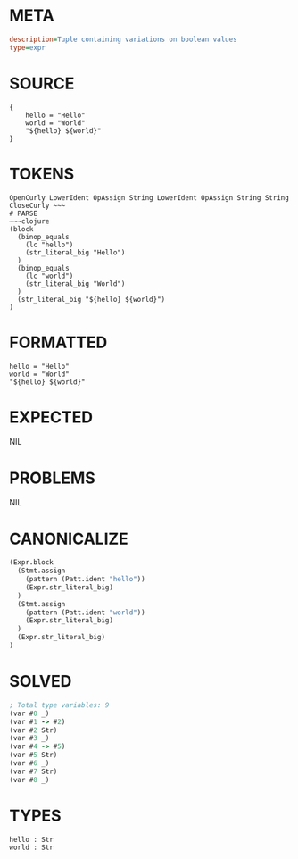 # META
~~~ini
description=Tuple containing variations on boolean values
type=expr
~~~
# SOURCE
~~~roc
{
	hello = "Hello"
	world = "World"
	"${hello} ${world}"
}
~~~
# TOKENS
~~~text
OpenCurly LowerIdent OpAssign String LowerIdent OpAssign String String CloseCurly ~~~
# PARSE
~~~clojure
(block
  (binop_equals
    (lc "hello")
    (str_literal_big "Hello")
  )
  (binop_equals
    (lc "world")
    (str_literal_big "World")
  )
  (str_literal_big "${hello} ${world}")
)
~~~
# FORMATTED
~~~roc
hello = "Hello"
world = "World"
"${hello} ${world}"
~~~
# EXPECTED
NIL
# PROBLEMS
NIL
# CANONICALIZE
~~~clojure
(Expr.block
  (Stmt.assign
    (pattern (Patt.ident "hello"))
    (Expr.str_literal_big)
  )
  (Stmt.assign
    (pattern (Patt.ident "world"))
    (Expr.str_literal_big)
  )
  (Expr.str_literal_big)
)
~~~
# SOLVED
~~~clojure
; Total type variables: 9
(var #0 _)
(var #1 -> #2)
(var #2 Str)
(var #3 _)
(var #4 -> #5)
(var #5 Str)
(var #6 _)
(var #7 Str)
(var #8 _)
~~~
# TYPES
~~~roc
hello : Str
world : Str
~~~

